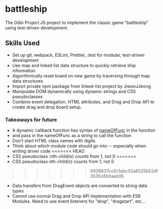# battleship
The Odin Project JS project to implement the classic game "battleship" using test-driven development.

## Skills Used
- Set up git, webpack, ESLint, Prettier, Jest for modular, test-driven development
- Use map and linked list data structure to quickly retrieve ship information
- Algorithmically reset board on new game by traversing through map data structures
- Import private npm package from linked-list project by JiwonJJeong
- Manipulate DOM dynamically using dynamic strings and CSS pseudoclasses
- Combine event delegation, HTML attributes, and Drag and Drop API to create drag and drop board setup.

### Takeaways for future
- A dynamic callback function has syntax of [nameOfFunc]() in the function
- and pass in the nameOfFunc as a string to call the function
- Don't start HTML class names with digits
- Think about which module code should go into -- especially when writing driver code
<<<<<<< HEAD
- CSS pseudoclass :nth-child(x) counts from 1, not 0
=======
- CSS pseudoclass nth-child(x) counts from 1, not 0
>>>>>>> 9426637cc0c1abc02a8325b52df3535c6b0aeb95
- Data transfers from DragEvent objects are converted to string data types
- Cannot use normal Drag and Drop API implementation with ES6 Modules. Need to use event listeners for "drop", "dragstart", etc...


